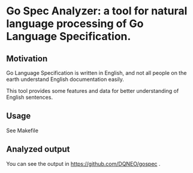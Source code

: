 # Go Spec Analyzer: a tool for natural language processing of Go Language Specification.

## Motivation

Go Language Specification is written in English, and not all people on the earth understand English documentation easily.

This tool provides some features and data for better understanding of English sentences.

## Usage
See Makefile

## Analyzed output

You can see the output in https://github.com/DQNEO/gospec .

